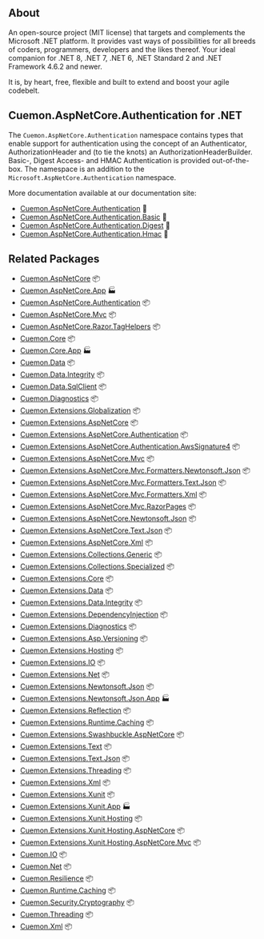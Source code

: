 ## About

An open-source project (MIT license) that targets and complements the Microsoft .NET platform. It provides vast ways of possibilities for all breeds of coders, programmers, developers and the likes thereof.
Your ideal companion for .NET 8, .NET 7, .NET 6, .NET Standard 2 and .NET Framework 4.6.2 and newer.

It is, by heart, free, flexible and built to extend and boost your agile codebelt.

## **Cuemon.AspNetCore.Authentication** for .NET

The `Cuemon.AspNetCore.Authentication` namespace contains types that enable support for authentication using the concept of an Authenticator, AuthorizationHeader and (to tie the knots) an AuthorizationHeaderBuilder. Basic-, Digest Access- and HMAC Authentication is provided out-of-the-box. The namespace is an addition to the `Microsoft.AspNetCore.Authentication` namespace.

More documentation available at our documentation site:

- [Cuemon.AspNetCore.Authentication](https://docs.cuemon.net/api/aspnet/Cuemon.AspNetCore.Authentication.html) 🔗
- [Cuemon.AspNetCore.Authentication.Basic](https://docs.cuemon.net/api/aspnet/Cuemon.AspNetCore.Authentication.Basic.html) 🔗
- [Cuemon.AspNetCore.Authentication.Digest](https://docs.cuemon.net/api/aspnet/Cuemon.AspNetCore.Authentication.Digest.html) 🔗
- [Cuemon.AspNetCore.Authentication.Hmac](https://docs.cuemon.net/api/aspnet/Cuemon.AspNetCore.Authentication.Hmac.html) 🔗

## Related Packages

* [Cuemon.AspNetCore](https://www.nuget.org/packages/Cuemon.AspNetCore/) 📦
* [Cuemon.AspNetCore.App](https://www.nuget.org/packages/Cuemon.AspNetCore.App/) 🏭
* [Cuemon.AspNetCore.Authentication](https://www.nuget.org/packages/Cuemon.AspNetCore.Authentication/) 📦
* [Cuemon.AspNetCore.Mvc](https://www.nuget.org/packages/Cuemon.AspNetCore.Mvc/) 📦
* [Cuemon.AspNetCore.Razor.TagHelpers](https://www.nuget.org/packages/Cuemon.AspNetCore.Razor.TagHelpers/) 📦
* [Cuemon.Core](https://www.nuget.org/packages/Cuemon.Core/) 📦
* [Cuemon.Core.App](https://www.nuget.org/packages/Cuemon.Core.App/) 🏭
* [Cuemon.Data](https://www.nuget.org/packages/Cuemon.Data/) 📦
* [Cuemon.Data.Integrity](https://www.nuget.org/packages/Cuemon.Data.Integrity/) 📦
* [Cuemon.Data.SqlClient](https://www.nuget.org/packages/Cuemon.Data.SqlClient/) 📦
* [Cuemon.Diagnostics](https://www.nuget.org/packages/Cuemon.Diagnostics/) 📦
* [Cuemon.Extensions.Globalization](https://www.nuget.org/packages/Cuemon.Extensions.Globalization/) 📦
* [Cuemon.Extensions.AspNetCore](https://www.nuget.org/packages/Cuemon.Extensions.AspNetCore/) 📦
* [Cuemon.Extensions.AspNetCore.Authentication](https://www.nuget.org/packages/Cuemon.Extensions.AspNetCore.Authentication/) 📦
* [Cuemon.Extensions.AspNetCore.Authentication.AwsSignature4](https://www.nuget.org/packages/Cuemon.Extensions.AspNetCore.Authentication.AwsSignature4/) 📦
* [Cuemon.Extensions.AspNetCore.Mvc](https://www.nuget.org/packages/Cuemon.Extensions.AspNetCore.Mvc/) 📦
* [Cuemon.Extensions.AspNetCore.Mvc.Formatters.Newtonsoft.Json](https://www.nuget.org/packages/Cuemon.Extensions.AspNetCore.Mvc.Formatters.Newtonsoft.Json/) 📦
* [Cuemon.Extensions.AspNetCore.Mvc.Formatters.Text.Json](https://www.nuget.org/packages/Cuemon.Extensions.AspNetCore.Mvc.Formatters.Text.Json/) 📦
* [Cuemon.Extensions.AspNetCore.Mvc.Formatters.Xml](https://www.nuget.org/packages/Cuemon.Extensions.AspNetCore.Mvc.Formatters.Xml/) 📦
* [Cuemon.Extensions.AspNetCore.Mvc.RazorPages](https://www.nuget.org/packages/Cuemon.Extensions.AspNetCore.Mvc.RazorPages/) 📦
* [Cuemon.Extensions.AspNetCore.Newtonsoft.Json](https://www.nuget.org/packages/Cuemon.Extensions.AspNetCore.Newtonsoft.Json/) 📦
* [Cuemon.Extensions.AspNetCore.Text.Json](https://www.nuget.org/packages/Cuemon.Extensions.AspNetCore.Text.Json/) 📦
* [Cuemon.Extensions.AspNetCore.Xml](https://www.nuget.org/packages/Cuemon.Extensions.AspNetCore.Xml/) 📦
* [Cuemon.Extensions.Collections.Generic](https://www.nuget.org/packages/Cuemon.Extensions.Collections.Generic/) 📦
* [Cuemon.Extensions.Collections.Specialized](https://www.nuget.org/packages/Cuemon.Extensions.Collections.Specialized/) 📦
* [Cuemon.Extensions.Core](https://www.nuget.org/packages/Cuemon.Extensions.Core/) 📦
* [Cuemon.Extensions.Data](https://www.nuget.org/packages/Cuemon.Extensions.Data/) 📦
* [Cuemon.Extensions.Data.Integrity](https://www.nuget.org/packages/Cuemon.Extensions.Data.Integrity/) 📦
* [Cuemon.Extensions.DependencyInjection](https://www.nuget.org/packages/Cuemon.Extensions.DependencyInjection/) 📦
* [Cuemon.Extensions.Diagnostics](https://www.nuget.org/packages/Cuemon.Extensions.Diagnostics/) 📦
* [Cuemon.Extensions.Asp.Versioning](https://www.nuget.org/packages/Cuemon.Extensions.Asp.Versioning/) 📦
* [Cuemon.Extensions.Hosting](https://www.nuget.org/packages/Cuemon.Extensions.Hosting/) 📦
* [Cuemon.Extensions.IO](https://www.nuget.org/packages/Cuemon.Extensions.IO/) 📦
* [Cuemon.Extensions.Net](https://www.nuget.org/packages/Cuemon.Extensions.Net/) 📦
* [Cuemon.Extensions.Newtonsoft.Json](https://www.nuget.org/packages/Cuemon.Extensions.Newtonsoft.Json/) 📦
* [Cuemon.Extensions.Newtonsoft.Json.App](https://www.nuget.org/packages/Cuemon.Extensions.Newtonsoft.Json.App/) 🏭
* [Cuemon.Extensions.Reflection](https://www.nuget.org/packages/Cuemon.Extensions.Reflection/) 📦
* [Cuemon.Extensions.Runtime.Caching](https://www.nuget.org/packages/Cuemon.Extensions.Runtime.Caching/) 📦
* [Cuemon.Extensions.Swashbuckle.AspNetCore](https://www.nuget.org/packages/Cuemon.Extensions.Swashbuckle.AspNetCore/) 📦
* [Cuemon.Extensions.Text](https://www.nuget.org/packages/Cuemon.Extensions.Text/) 📦
* [Cuemon.Extensions.Text.Json](https://www.nuget.org/packages/Cuemon.Extensions.Text.Json/) 📦
* [Cuemon.Extensions.Threading](https://www.nuget.org/packages/Cuemon.Extensions.Threading/) 📦
* [Cuemon.Extensions.Xml](https://www.nuget.org/packages/Cuemon.Extensions.Xml/) 📦
* [Cuemon.Extensions.Xunit](https://www.nuget.org/packages/Cuemon.Extensions.Xunit/) 📦
* [Cuemon.Extensions.Xunit.App](https://www.nuget.org/packages/Cuemon.Extensions.Xunit.App/) 🏭
* [Cuemon.Extensions.Xunit.Hosting](https://www.nuget.org/packages/Cuemon.Extensions.Xunit.Hosting/) 📦
* [Cuemon.Extensions.Xunit.Hosting.AspNetCore](https://www.nuget.org/packages/Cuemon.Extensions.Xunit.Hosting.AspNetCore/) 📦
* [Cuemon.Extensions.Xunit.Hosting.AspNetCore.Mvc](https://www.nuget.org/packages/Cuemon.Extensions.Xunit.Hosting.AspNetCore.Mvc/) 📦
* [Cuemon.IO](https://www.nuget.org/packages/Cuemon.IO/) 📦
* [Cuemon.Net](https://www.nuget.org/packages/Cuemon.Net/) 📦
* [Cuemon.Resilience](https://www.nuget.org/packages/Cuemon.Resilience/) 📦
* [Cuemon.Runtime.Caching](https://www.nuget.org/packages/Cuemon.Runtime.Caching/) 📦
* [Cuemon.Security.Cryptography](https://www.nuget.org/packages/Cuemon.Security.Cryptography/) 📦
* [Cuemon.Threading](https://www.nuget.org/packages/Cuemon.Threading/) 📦
* [Cuemon.Xml](https://www.nuget.org/packages/Cuemon.Xml/) 📦
